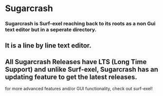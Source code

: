 # Sugarcrash
### Sugarcrash is Surf-exel reaching back to its roots as a non Gui text editor but in a seperate directory.
## It is a line by line text editor.

## All Sugarcrash Releases have LTS (Long Time Support) and unlike Surf-exel, Sugarcrash has an updating feature to get the latest releases.

for more advanced features and/or GUI functionality, check out surf-exel!